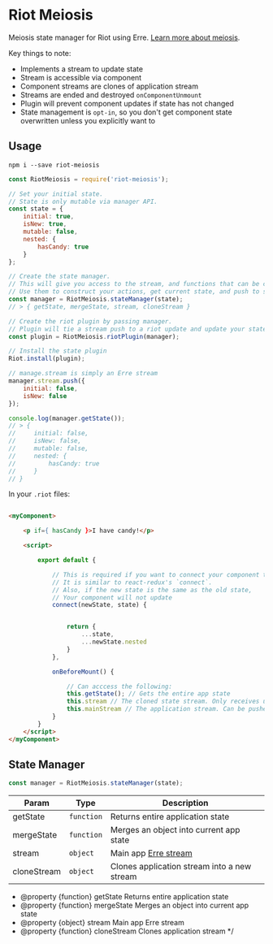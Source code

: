# Riot Meiosis

Meiosis state manager for Riot using Erre. [Learn more about meiosis](http://RiotMeiosis.js.org).

Key things to note:
- Implements a stream to update state
- Stream is accessible via component
- Component streams are clones of application stream
- Streams are ended and destroyed `onComponentUnmount`
- Plugin will prevent component updates if state has not changed
- State management is `opt-in`, so you don't get component state overwritten unless you explicitly want to

## Usage

```
npm i --save riot-meiosis
```

```js
const RiotMeiosis = require('riot-meiosis');

// Set your initial state.
// State is only mutable via manager API.
const state = {
    initial: true,
    isNew: true,
    mutable: false,
    nested: {
        hasCandy: true
    }
};

// Create the state manager.
// This will give you access to the stream, and functions that can be called from anywhere.
// Use them to construct your actions, get current state, and push to stream (which updates state and riot components)
const manager = RiotMeiosis.stateManager(state);
// > { getState, mergeState, stream, cloneStream }

// Create the riot plugin by passing manager.
// Plugin will tie a stream push to a riot update and update your state.
const plugin = RiotMeiosis.riotPlugin(manager);

// Install the state plugin
Riot.install(plugin);

// manage.stream is simply an Erre stream
manager.stream.push({
    initial: false,
    isNew: false
});

console.log(manager.getState());
// > {
//     initial: false,
//     isNew: false,
//     mutable: false,
//     nested: {
//         hasCandy: true
//     }
// }

```

In your `.riot` files:
```html

<myComponent>

    <p if={ hasCandy }>I have candy!</p>

    <script>

        export default {

            // This is required if you want to connect your component to state.
            // It is similar to react-redux's `connect`.
            // Also, if the new state is the same as the old state,
            // Your component will not update
            connect(newState, state) {


                return {
                    ...state,
                    ...newState.nested
                }
            },

            onBeforeMount() {

                // Can acccess the following:
                this.getState(); // Gets the entire app state
                this.stream // The cloned state stream. Only receives updates.
                this.mainStream // The application stream. Can be pushed updates
            }
        }
    </script>
</myComponent>
```

## State Manager

```js
const manager = RiotMeiosis.stateManager(state);
```


| Param | Type | Description |
| --- | --- | --- |
| getState | <code>function</code> | Returns entire application state |
| mergeState | <code>function</code> | Merges an object into current app state |
| stream | <code>object</code> | Main app [Erre stream](https://github.com/GianlucaGuarini/erre#api) |
| cloneStream | <code>object</code> | Clones application stream into a new stream |

 * @property {function} getState Returns entire application state
 * @property {function} mergeState Merges an object into current app state
 * @property {object} stream Main app Erre stream
 * @property {function} cloneStream Clones application stream
 */

